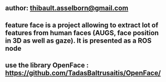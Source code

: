 ## author: thibault.asselborn@gmail.com

## feature face is a project allowing to extract lot of features from human faces (AUGS, face position in 3D as well as gaze). It is presented as a ROS node
## use the library OpenFace : https://github.com/TadasBaltrusaitis/OpenFace/
